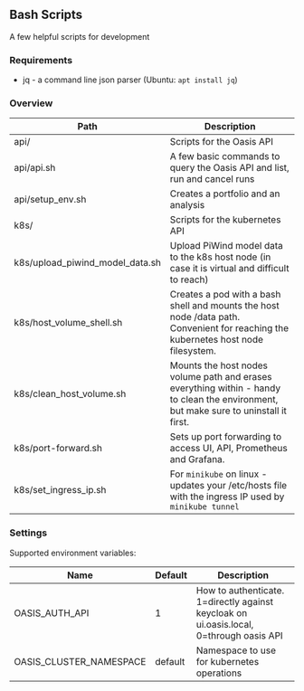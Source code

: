 ## Bash Scripts

A few helpful scripts for development

### Requirements

 - jq - a command line json parser (Ubuntu: `apt install jq`)

### Overview

| Path                            | Description                                                                                                                           |
|---------------------------------|---------------------------------------------------------------------------------------------------------------------------------------|
| api/                            | Scripts for the Oasis API                                                                                                             |
| api/api.sh                      | A few basic commands to query the Oasis API and list, run and cancel runs                                                             |
| api/setup_env.sh                | Creates a portfolio and an analysis                                                                                                   |
| k8s/                            | Scripts for the kubernetes API                                                                                                        |
| k8s/upload_piwind_model_data.sh | Upload PiWind model data to the k8s host node (in case it is virtual and difficult to reach)                                          |
| k8s/host_volume_shell.sh        | Creates a pod with a bash shell and mounts the host node /data path. Convenient for reaching the kubernetes host node filesystem.     |
| k8s/clean_host_volume.sh        | Mounts the host nodes volume path and erases everything within - handy to clean the environment, but make sure to uninstall it first. |
| k8s/port-forward.sh             | Sets up port forwarding to access UI, API, Prometheus and Grafana.                                                                    |
| k8s/set_ingress_ip.sh           | For `minikube` on linux - updates your /etc/hosts file with the ingress IP used by `minikube tunnel`                                  |

### Settings

Supported environment variables:

| Name                    | Default  | Description                                                                             |
|-------------------------|----------|-----------------------------------------------------------------------------------------|
| OASIS_AUTH_API          | 1        | How to authenticate. 1=directly against keycloak on ui.oasis.local, 0=through oasis API |
| OASIS_CLUSTER_NAMESPACE | default  | Namespace to use for kubernetes operations                                              |

